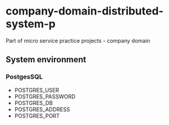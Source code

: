 # company-domain-distributed-system-p
Part of micro service practice projects - company domain

## System environment

### PostgesSQL
  - POSTGRES_USER
  - POSTGRES_PASSWORD
  - POSTGRES_DB
  - POSTGRES_ADDRESS
  - POSTGRES_PORT
